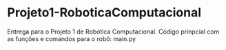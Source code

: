 # Projeto1-RoboticaComputacional
Entrega para o Projeto 1 de Robótica Computacional.
Código prinpcial com as funções e comandos para o robô: main.py
